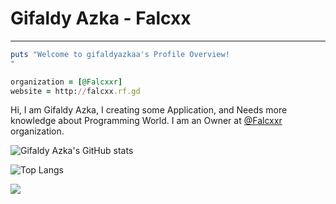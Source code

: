 # Gifaldy Azka - Falcxx
----------
``` ruby
puts "Welcome to gifaldyazkaa's Profile Overview!
"

organization = [@Falcxxr]
website = http://falcxx.rf.gd
```
Hi, I am Gifaldy Azka, I creating some Application, and Needs more knowledge about Programming World.
I am an Owner at <a href="https://github.com/Falcxxr">@Falcxxr</a> organization.

![Gifaldy Azka's GitHub stats](https://github-readme-stats.vercel.app/api?username=gifaldyazkaa&show_icons=true&theme=radical)

![Top Langs](https://github-readme-stats.vercel.app/api/top-langs/?username=gifaldyazkaa&layout=compact&theme=radical)

<p>
<a href="https://github.com/gifaldyazkaa?tab=followers"><img src="https://img.shields.io/badge/Followers-3-blue?style=for-the-badge&logo=GitHub" />
</p>


